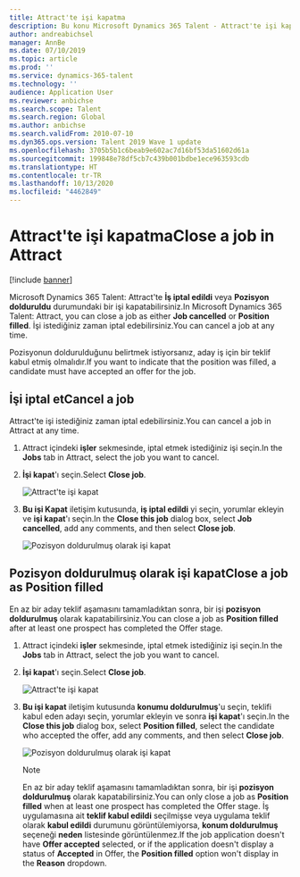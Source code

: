 ```yaml
---
title: Attract'te işi kapatma
description: Bu konu Microsoft Dynamics 365 Talent - Attract'te işi kapatma işlemi açıklanmaktadır.
author: andreabichsel
manager: AnnBe
ms.date: 07/10/2019
ms.topic: article
ms.prod: ''
ms.service: dynamics-365-talent
ms.technology: ''
audience: Application User
ms.reviewer: anbichse
ms.search.scope: Talent
ms.search.region: Global
ms.author: anbichse
ms.search.validFrom: 2010-07-10
ms.dyn365.ops.version: Talent 2019 Wave 1 update
ms.openlocfilehash: 3705b5b1c6beab9e602ac7d16bf53da51602d61a
ms.sourcegitcommit: 199848e78df5cb7c439b001bdbe1ece963593cdb
ms.translationtype: HT
ms.contentlocale: tr-TR
ms.lasthandoff: 10/13/2020
ms.locfileid: "4462849"
---
```

# <a name="close-a-job-in-attract"></a><span data-ttu-id="3f612-103">Attract'te işi kapatma</span><span class="sxs-lookup"><span data-stu-id="3f612-103">Close a job in Attract</span></span>

[!include [banner](includes/banner.md)]

<span data-ttu-id="3f612-104">Microsoft Dynamics 365 Talent: Attract'te **İş iptal edildi** veya **Pozisyon dolduruldu** durumundaki bir işi kapatabilirsiniz.</span><span class="sxs-lookup"><span data-stu-id="3f612-104">In Microsoft Dynamics 365 Talent: Attract, you can close a job as either **Job cancelled** or **Position filled**.</span></span> <span data-ttu-id="3f612-105">İşi istediğiniz zaman iptal edebilirsiniz.</span><span class="sxs-lookup"><span data-stu-id="3f612-105">You can cancel a job at any time.</span></span>

<span data-ttu-id="3f612-106">Pozisyonun doldurulduğunu belirtmek istiyorsanız, aday iş için bir teklif kabul etmiş olmalıdır.</span><span class="sxs-lookup"><span data-stu-id="3f612-106">If you want to indicate that the position was filled, a candidate must have accepted an offer for the job.</span></span>

## <a name="cancel-a-job"></a><span data-ttu-id="3f612-107">İşi iptal et</span><span class="sxs-lookup"><span data-stu-id="3f612-107">Cancel a job</span></span>

<span data-ttu-id="3f612-108">Attract'te işi istediğiniz zaman iptal edebilirsiniz.</span><span class="sxs-lookup"><span data-stu-id="3f612-108">You can cancel a job in Attract at any time.</span></span>

1. <span data-ttu-id="3f612-109">Attract içindeki **işler** sekmesinde, iptal etmek istediğiniz işi seçin.</span><span class="sxs-lookup"><span data-stu-id="3f612-109">In the **Jobs** tab in Attract, select the job you want to cancel.</span></span>

2. <span data-ttu-id="3f612-110">**İşi kapat**'ı seçin.</span><span class="sxs-lookup"><span data-stu-id="3f612-110">Select **Close job**.</span></span>

   ![Attract'te işi kapat](./media/attract-close-job.png)

3. <span data-ttu-id="3f612-112">**Bu işi Kapat** iletişim kutusunda, **iş iptal edildi** yi seçin, yorumlar ekleyin ve **işi kapat**'ı seçin.</span><span class="sxs-lookup"><span data-stu-id="3f612-112">In the **Close this job** dialog box, select **Job cancelled**, add any comments, and then select **Close job**.</span></span>

   ![Pozisyon doldurulmuş olarak işi kapat](./media/attract-close-job-as-cancelled.png)

## <a name="close-a-job-as-position-filled"></a><span data-ttu-id="3f612-114">Pozisyon doldurulmuş olarak işi kapat</span><span class="sxs-lookup"><span data-stu-id="3f612-114">Close a job as Position filled</span></span>

<span data-ttu-id="3f612-115">En az bir aday teklif aşamasını tamamladıktan sonra, bir işi **pozisyon doldurulmuş** olarak kapatabilirsiniz.</span><span class="sxs-lookup"><span data-stu-id="3f612-115">You can close a job as **Position filled** after at least one prospect has completed the Offer stage.</span></span>

1. <span data-ttu-id="3f612-116">Attract içindeki **işler** sekmesinde, iptal etmek istediğiniz işi seçin.</span><span class="sxs-lookup"><span data-stu-id="3f612-116">In the **Jobs** tab in Attract, select the job you want to cancel.</span></span>

2. <span data-ttu-id="3f612-117">**İşi kapat**'ı seçin.</span><span class="sxs-lookup"><span data-stu-id="3f612-117">Select **Close job**.</span></span>

   ![Attract'te işi kapat](./media/attract-close-job.png)

3. <span data-ttu-id="3f612-119">**Bu işi kapat** iletişim kutusunda **konumu doldurulmuş**'u seçin, teklifi kabul eden adayı seçin, yorumlar ekleyin ve sonra **işi kapat**'ı seçin.</span><span class="sxs-lookup"><span data-stu-id="3f612-119">In the **Close this job** dialog box, select **Position filled**, select the candidate who accepted the offer, add any comments, and then select **Close job**.</span></span>

   ![Pozisyon doldurulmuş olarak işi kapat](./media/attract-close-job-as-position-filled.png)

   > [!NOTE]
   > <span data-ttu-id="3f612-121">En az bir aday teklif aşamasını tamamladıktan sonra, bir işi **pozisyon doldurulmuş** olarak kapatabilirsiniz.</span><span class="sxs-lookup"><span data-stu-id="3f612-121">You can only close a job as **Position filled** when at least one prospect has completed the Offer stage.</span></span> <span data-ttu-id="3f612-122">İş uygulamasına ait **teklif kabul edildi** seçilmişse veya uygulama teklif olarak **kabul edildi** durumunu görüntülemiyorsa, **konum doldurulmuş** seçeneği **neden** listesinde görüntülenmez.</span><span class="sxs-lookup"><span data-stu-id="3f612-122">If the job application doesn't have **Offer accepted** selected, or if the application doesn't display a status of **Accepted** in Offer, the **Position filled** option won't display in the **Reason** dropdown.</span></span>


